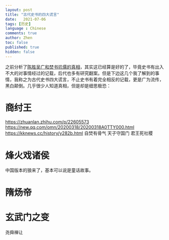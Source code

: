 ```yaml
---
layout: post
title: "古代史书的四大谎言"
date:   2021-07-06
tags: [历史]
language : Chinese
comments: true
author: Zhen
toc: false
published: true
hidden: false
---
```

之前分析了[陈胜吴广和焚书坑儒的真相](/陈胜吴广和焚书坑儒的真相)，其实这已经算是好的了，毕竟史书有出入不大的对事情经过的记载，后代也多有研究翻案。但是下边这几个我了解到的事情，我称之为古代史书四大谎言，不止史书有着完全相反的记载，更是广为流传，黑白颠倒。几乎很少人知道真相，但是却是细思极恐：

# 商纣王
https://zhuanlan.zhihu.com/p/22605573
https://new.qq.com/omn/20200318/20200318A0TTY000.html
https://kknews.cc/history/y282b.html
自焚有骨气 天子守国门 君王死社稷

# 烽火戏诸侯
中国版本的狼来了，基本可以说是童话故事。

# 隋炀帝

# 玄武门之变
尧舜禅让
<!--stackedit_data:
eyJoaXN0b3J5IjpbLTMzOTc1NTQyNiwtNTA4NTcxNzM1LDEyNT
M5NDA2NzQsLTU2Nzc2MTc2M119
-->